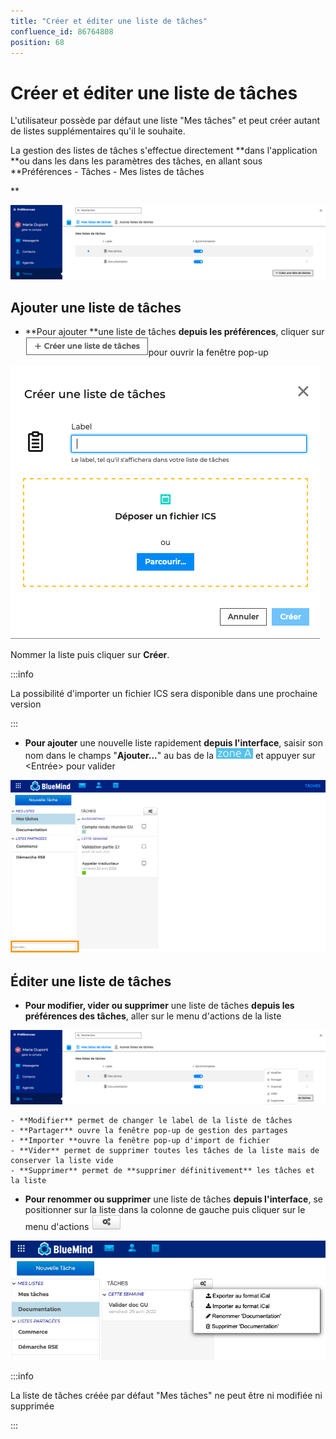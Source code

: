```yaml
---
title: "Créer et éditer une liste de tâches"
confluence_id: 86764808
position: 68
---
```

# Créer et éditer une liste de tâches


L'utilisateur possède par défaut une liste "Mes tâches" et peut créer autant de listes supplémentaires qu'il le souhaite.

La gestion des listes de tâches s'effectue directement **dans l'application **ou dans les dans les paramètres des tâches, en allant sous **Préférences - Tâches - Mes listes de tâches


**


**![](../../attachments/86764808/86764816.png)**


## Ajouter une liste de tâches

- **Pour ajouter **une liste de tâches **depuis les préférences**, cliquer sur ![](../../attachments/86764808/86764815.png)pour ouvrir la fenêtre pop-up


![](../../attachments/86764808/86764814.png)

Nommer la liste puis cliquer sur **Créer**.


:::info

La possibilité d'importer un fichier ICS sera disponible dans une prochaine version

:::


- **Pour ajouter** une nouvelle liste rapidement **depuis l'interface**, saisir son nom dans le champs "**Ajouter...**" au bas de la ![](../../attachments/86764808/86764817.png) et appuyer sur &lt;Entrée> pour valider


![](../../attachments/86764808/86764810.png)


## Éditer une liste de tâches


- **Pour modifier, vider ou supprimer** une liste de tâches **depuis les préférences des tâches**, aller sur le menu d'actions de la liste


![](../../attachments/86764808/86764811.png)


    - **Modifier** permet de changer le label de la liste de tâches
    - **Partager** ouvre la fenêtre pop-up de gestion des partages
    - **Importer **ouvre la fenêtre pop-up d'import de fichier
    - **Vider** permet de supprimer toutes les tâches de la liste mais de conserver la liste vide
    - **Supprimer** permet de **supprimer définitivement** les tâches et la liste


- **Pour renommer ou supprimer** une liste de tâches **depuis l'interface**, se positionner sur la liste dans la colonne de gauche puis cliquer sur le menu d'actions ![](../../attachments/86764808/86764813.png)


![](../../attachments/86764808/86764812.png)


:::info

La liste de tâches créée par défaut "Mes tâches" ne peut être ni modifiée ni supprimée

:::

